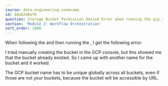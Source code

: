 ```yaml
---
course: data-engineering-zoomcamp
id: dda62d0ef0
question: Storage Bucket Permission Denied Error when running the gcp_setup flow
section: 'Module 2: Workflow Orchestration'
sort_order: 1880
---
```


When following the  and then running the , I get the following error:

I tried manually creating the bucket in the GCP console, but this showed me that the bucket already existed. So I came up with another name for the bucket and it worked.

The GCP bucket name has to be unique globally across all buckets, even if those are not your buckets, because the bucket will be accessible by URL.

